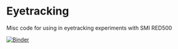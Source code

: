 # Eyetracking
Misc code for using in eyetracking experiments with SMI RED500

[![Binder](http://mybinder.org/badge.svg)](http://mybinder.org:/repo/m0rningstar/eyetracking)
